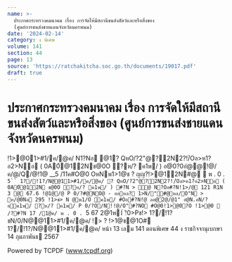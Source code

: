 ```yaml
---
name: >-
  ประกาศกระทรวงคมนาคม เรื่อง การจัดให้มีสถานีขนส่งสัตว์และหรือสิ่งของ
  (ศูนย์การขนส่งชายแดนจังหวัดนครพนม)
date: '2024-02-14'
category: ง พิเศษ
volume: 141
section: 44
page: 13
source: 'https://ratchakitcha.soc.go.th/documents/19017.pdf'
draft: true
---
```


# ประกาศกระทรวงคมนาคม เรื่อง การจัดให้มีสถานีขนส่งสัตว์และหรือสิ่งของ (ศูนย์การขนส่งชายแดนจังหวัดนครพนม)

!1>@01>#1/ค/@ค/ N1?Nอ @1? QหO/?2"@?2N2?!/์Oล>ห1?อ2>Nอ ( 0A0์@12Nช@0O ?ห/? ค1พ/ ) อ@0?0อํ@@!@/ค/@/Q/@!1@ __5 /11ค#O@0 OหNพ1>1@ช ? ญญ?!>@12N#@  พ . 0 . `5`` 1?/!1?/N@@11>#1/ค/@ค/ ? QหO/?2"@?2N2?!/์Oล>ห1?อ2>Nอ ( 0A0์@12N ช@0O ?ห/? ค1พ/ ) #?N > @ N?Oอ#?N!1>/@ 121 R1N 3 @ 67.6 !@1@/@ P 0/?#@NO@ - ออหล? 1>N/"#@หล/O"N > ห/@0Nล 295 !1>ช> N @พ1/O ค1พ/ #Oอ#?N!ํ@ ลอ@2@/@1" อํ@N.อN/?อค1พ/ ?ห/? ค1พ/ P 0/?O/N!!@/O"#?NO #O@0!1>@0?O !1>@0  /?#?N 17 /1@ค/ พ . 0 . `5 67 2@1พ1์ !ิ0>Pช!> 1?/!1?ชN/0/N@@11>#1/ค/@ค/ !> ? !>1@ช@1O# 1?/!1?/N@@11>#1/ค/@ค/ หน้า 13 เลม 141 ตอนพิเศษ 44 ง ราชกิจจานุเบกษา 14 กุมภาพันธ 2567

Powered by TCPDF (www.tcpdf.org)
